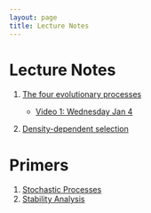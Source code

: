 ```yaml
---
layout: page
title: Lecture Notes
---
```


# Lecture Notes 

1. [The four evolutionary processes](https://drive.google.com/file/d/1BE-OeE3-nrqlvwM0fEt-J7THTu9TlG2P/view?usp=share_link) 
    - [Video 1: Wednesday Jan 4](https://drive.google.com/file/d/1w08wgyVKDdNZ3N5O6JBiFq9OKRjKni6f/view?usp=share_link)
    
2. [Density-dependent selection]()


# Primers
1. [Stochastic Processes](https://drive.google.com/file/d/1c3N5lu8MKJmqObSvPnvMiBA4vN4xTKCI/view?usp=sharing)
2. [Stability Analysis](https://drive.google.com/file/d/1BHK7tr5GJ-Vu33Q3m6WXv-7x9FKGIvn6/view?usp=share_link)
